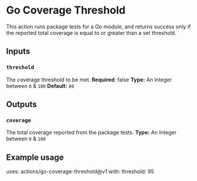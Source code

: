 # Go Coverage Threshold

This action runs package tests for a Go module, and returns success only
if the reported total coverage is equal to or greater than a set threshold.

## Inputs
### `threshold`
The coverage threshold to be met.
**Required**: false
**Type:** An Integer between `0` & `100`
**Default:** `80`

## Outputs
### `coverage`
The total coverage reported from the package tests.
**Type:** An Integer between `0` & `100`

## Example usage

uses: actions/go-coverage-threshold@v1
with:
  threshold: 95
